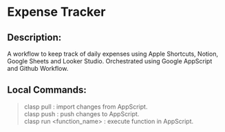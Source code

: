 # Expense Tracker
## Description:
A workflow to keep track of daily expenses using Apple Shortcuts, Notion, Google Sheets and Looker Studio. Orchestrated using Google AppScript and Github Workflow. 

## Local Commands:
> clasp pull : import changes from AppScript.  
> clasp push : push changes to AppScript.  
> clasp run <function_name> : execute function in AppScript.